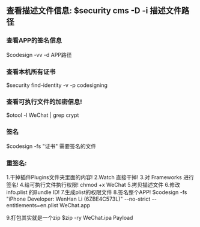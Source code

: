 ## 查看描述文件信息: $security cms -D -i 描述文件路径

### 查看APP的签名信息
$codesign -vv -d APP路径

### 查看本机所有证书
$security find-identity -v -p codesigning

### 查看可执行文件的加密信息!
$otool -l WeChat | grep crypt

### 签名
$codesign -fs "证书" 需要签名的文件



### 重签名:
1.干掉插件Plugins文件夹里面的内容!
2.Watch 直接干掉!
3.对 Frameworks 进行签名!
4.给可执行文件执行权限! chmod +x WeChat
5.拷贝描述文件
6.修改info.plist 的Bundle ID!
7.生成plist的权限文件
8.签名整个APP!
	$codesign -fs "iPhone Developer: WenHan Li (6ZBE4C573L)"  --no-strict --entitlements=en.plist WeChat.app

9.打包其实就是一个zip
$zip -ry WeChat.ipa Payload

